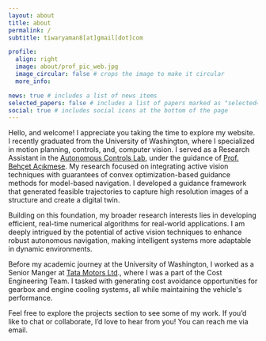 ```yaml
---
layout: about
title: about
permalink: /
subtitle: tiwaryaman8[at]gmail[dot]com

profile:
  align: right
  image: about/prof_pic_web.jpg
  image_circular: false # crops the image to make it circular
  more_info: 

news: true # includes a list of news items
selected_papers: false # includes a list of papers marked as "selected={true}"
social: true # includes social icons at the bottom of the page
---
```


Hello, and welcome! I appreciate you taking the time to explore my website. I recently graduated from the University of Washington, where I specialized in motion planning, controls, and, computer vision. I served as a Research Assistant in the [Autonomous Controls Lab](https://uwacl.com/), under the guidance of [Prof. Behçet Açıkmeşe](https://uwacl.com/behet-akmee). My research focused on integrating active vision techniques with guarantees of convex optimization-based guidance methods for model-based navigation. I developed a guidance framework that generated feasible trajectories to capture high resolution images of a structure and create a digital twin. 

Building on this foundation, my broader research interests lies in developing efficient, real-time numerical algorithms for real-world applications. I am deeply intrigued by the potential of active vision techniques to enhance robust autonomous navigation, making intelligent systems more adaptable in dynamic environments.

Before my academic journey at the University of Washington, I worked as a Senior Manger at [Tata Motors Ltd](https://www.tatamotors.com/)., where I was a part of the Cost Engineering Team. I tasked with generating cost avoidance opportunities for gearbox and engine cooling systems, all while maintaining the vehicle's performance.

Feel free to explore the projects section to see some of my work. If you’d like to chat or collaborate, I’d love to hear from you! You can reach me via email.


